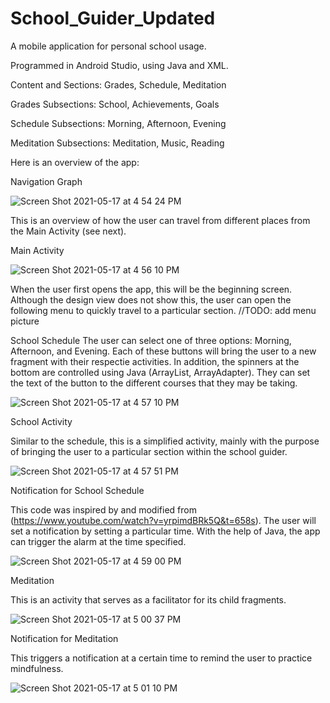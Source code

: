 # School_Guider_Updated
A mobile application for personal school usage.

Programmed in Android Studio, using Java and XML. 

Content and Sections: 
Grades, Schedule, Meditation

Grades Subsections: 
School, Achievements, Goals

Schedule Subsections:
Morning, Afternoon, Evening

Meditation Subsections:
Meditation, Music, Reading

Here is an overview of the app:

Navigation Graph 

![Screen Shot 2021-05-17 at 4 54 24 PM](https://user-images.githubusercontent.com/74578068/118555094-3fb3e700-b730-11eb-9e35-02aac76f4f33.png)

This is an overview of how the user can travel from different places from the Main Activity (see next). 

Main Activity

![Screen Shot 2021-05-17 at 4 56 10 PM](https://user-images.githubusercontent.com/74578068/118555231-712cb280-b730-11eb-9126-4da8206c6ab2.png)

When the user first opens the app, this will be the beginning screen. Although the design view does not show this, the user can open the following menu to quickly travel to a particular section. 
//TODO: add menu picture

School Schedule
The user can select one of three options: Morning, Afternoon, and Evening. Each of these buttons will bring the user to a new fragment with their respectie activities. In addition, the spinners at the bottom are controlled using Java (ArrayList, ArrayAdapter). They can set the text of the button to the different courses that they may be taking. 

![Screen Shot 2021-05-17 at 4 57 10 PM](https://user-images.githubusercontent.com/74578068/118555323-8efa1780-b730-11eb-9789-7fcc77671d10.png)

School Activity 

Similar to the schedule, this is a simplified activity, mainly with the purpose of bringing the user to a particular section within the school guider. 

![Screen Shot 2021-05-17 at 4 57 51 PM](https://user-images.githubusercontent.com/74578068/118555409-a933f580-b730-11eb-8792-8080bff818bf.png)

Notification for School Schedule

This code was inspired by and modified from (https://www.youtube.com/watch?v=yrpimdBRk5Q&t=658s). The user will set a notification by setting a particular time. With the help of Java, the app can trigger the alarm at the time specified. 

![Screen Shot 2021-05-17 at 4 59 00 PM](https://user-images.githubusercontent.com/74578068/118555609-dc768480-b730-11eb-8351-4f219515c663.png)

Meditation

This is an activity that serves as a facilitator for its child fragments.

![Screen Shot 2021-05-17 at 5 00 37 PM](https://user-images.githubusercontent.com/74578068/118555767-0def5000-b731-11eb-8595-f5ee25ad47dd.png)

Notification for Meditation

This triggers a notification at a certain time to remind the user to practice mindfulness. 

![Screen Shot 2021-05-17 at 5 01 10 PM](https://user-images.githubusercontent.com/74578068/118555815-1e072f80-b731-11eb-8535-662507a5f503.png)
